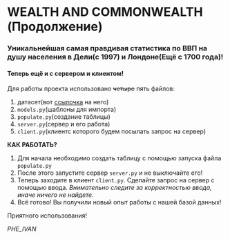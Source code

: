 # WEALTH AND COMMONWEALTH (Продолжение)

### Уникальнейшая самая правдивая статистика по ВВП на душу населения в Дели(с 1997) и Лондоне(Ещё с 1700 года)!
#### Теперь ещё и с сервером и клиентом!
Для работы проекта использовано ~~четыре~~ пять файлов: 
1. датасет(вот [ссылочка](https://github.com/owid/owid-datasets/blob/master/datasets/Real%20GDP%20per%20capita%2C%20London%20and%20Delhi%20-%20OWID/Real%20GDP%20per%20capita%2C%20London%20and%20Delhi%20-%20OWID.csv) на него)
2. `models.py`(шаблоны для импорта)
3. `populate.py`(создание таблицы)
4. `server.py`(сервер и его работа)
5. `client.py`(клиентс которого будем посылать запрос на сервер)

**КАК РАБОТАТЬ?**
1. Для начала необходимо создать таблицу с помощью запуска файла `populate.py`
2. После этого запустите сервер `server.py` и не выключайте его!
3. Теперь заходите в клиент `client.py`. Сделайте запрос на сервер с помощью ввода. _Внимательно следите за корректностью ввода, иначе ничего не найдете_.
4. Всё готово! Вы получили новый опыт работы с нашей базой данных!

Приятного использования!

_PHE_IVAN_